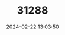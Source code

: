 ---
title: "31288"
category: "Larix mastersiana"
draft: false
date: 2024-02-22 13:03:50
languages:
  English: ["Masters' Larch"]
  Chinese: ["Chuan Hong Shan", "Sichuan Hongshan"]
---